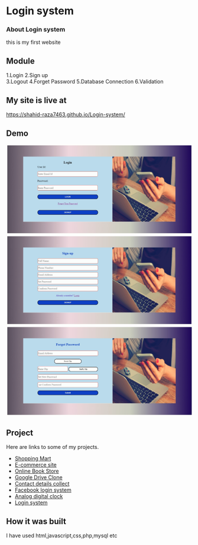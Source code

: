 # Login system

### About Login system

this is my first website

## Module

1.Login
2.Sign up  
3.Logout
4.Forget Password
5.Database Connection
6.Validation

## My site is live at

https://shahid-raza7463.github.io/Login-system/

## Demo

<div>
<img src="Documentation\2022-12-13 16 55 23.jpg" alt=""/>
<img src="Documentation\2022-12-13 16 56 53.jpg" alt=""/>
<img src="Documentation\2022-12-13 16 56 18.jpg" alt=""/>
</div>

## Project

Here are links to some of my projects.

- [Shopping Mart](http://mshahidr.000webhostapp.com/)
- [E-commerce site](https://shahid-raza7463.github.io/E-commerce-website-single-page-/)
- [Online Book Store](https://shahid-raza7463.github.io/Online-book-store/)
- [Google Drive Clone](https://shahid-raza7463.github.io/Google-drive-clone/)
- [Contact details collect](https://shahid-raza7463.github.io/Contact-details-collect/)
- [Facebook login system](https://shahid-raza7463.github.io/Facebook-loginsystem/)
- [Analog digital clock](https://shahid-raza7463.github.io/Analog-digital-clock/)
- [Login system](https://shahid-raza7463.github.io/Login-system/)

## How it was built

I have used html,javascript,css,php,mysql etc

